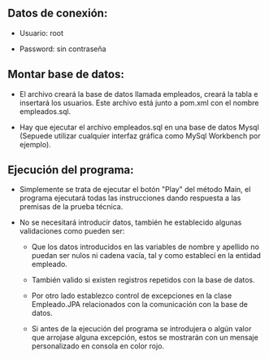 ## Datos de conexión:

- Usuario: root

- Password: sin contraseña

## Montar base de datos:

- El archivo creará la base de datos llamada empleados, creará la tabla e insertará los usuarios. Este archivo está junto a pom.xml con el nombre empleados.sql.

- Hay que ejecutar el archivo empleados.sql en una base de datos Mysql (Sepuede utilizar cualquier interfaz gráfica como MySql Workbench por ejemplo).

## Ejecución del programa:

- Simplemente se trata de ejecutar el botón "Play" del método Main, el programa ejecutará todas las instrucciones dando respuesta a las premisas de la prueba técnica.

-  No se necesitará introducir datos, también he establecido algunas validaciones como pueden ser:
  
    -  Que los datos introducidos en las variables de nombre y apellido no puedan ser nulos ni cadena vacía, tal y como establecí en la entidad empleado.
    
    -  También valido si existen registros repetidos con la base de datos.
    
    -  Por otro lado establezco control de excepciones en la clase Empleado.JPA relacionados con la comunicación con la base de datos.
    
    - Si antes de la ejecución del programa se introdujera o algún valor que arrojase alguna excepción, estos se mostrarán con un mensaje personalizado en consola en color rojo.



